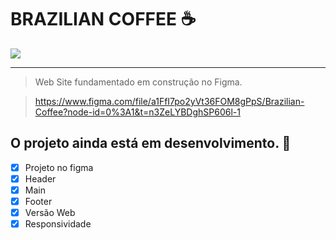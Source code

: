 # BRAZILIAN COFFEE ☕

<img src="https://github.com/RyanAlvesz/brazilian_coffee/assets/123594568/090a36d4-b799-4f67-b40a-f4a6ec7eff4b" >

----

> Web Site fundamentado em construção no Figma.

> https://www.figma.com/file/a1FfI7po2yVt36FOM8gPpS/Brazilian-Coffee?node-id=0%3A1&t=n3ZeLYBDghSP606l-1

## O projeto ainda está em desenvolvimento. 🥗

- [x] Projeto no figma
- [x] Header
- [x] Main
- [x] Footer
- [x] Versão Web
- [x] Responsividade
